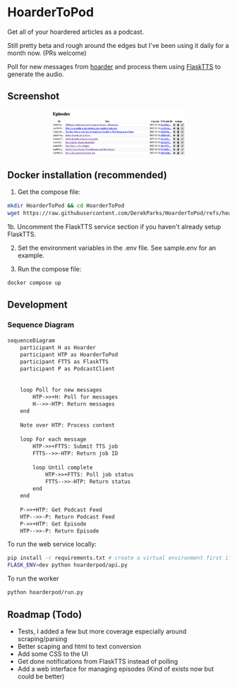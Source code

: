 # HoarderToPod
Get all of your hoardered articles as a podcast.

Still pretty beta and rough around the edges but I've been using it daily for a month now. (PRs welcome)

Poll for new messages from [hoarder](https://github.com/hoarder-app/hoarder) and process them using [FlaskTTS](https://github.com/DerekParks/FlaskTtS/) to generate the audio.

## Screenshot
<p align="center">
    <img src="https://raw.githubusercontent.com/DerekParks/HoarderToPod/refs/heads/main/docs/screenshot1.png" alt="Screenshot" width="300">
</p>


## Docker installation (recommended)

1. Get the compose file:
```bash
mkdir HoarderToPod && cd HoarderToPod
wget https://raw.githubusercontent.com/DerekParks/HoarderToPod/refs/heads/main/docker-compose.yaml
```
1b. Uncomment the FlaskTTS service section if you haven't already setup FlaskTTS.

2. Set the environment variables in the .env file. See sample.env for an example.

3. Run the compose file:
```bash
docker compose up
```


## Development

### Sequence Diagram

```mermaid
sequenceDiagram
    participant H as Hoarder
    participant HTP as HoarderToPod
    participant FTTS as FlaskTTS
    participant P as PodcastClient


    loop Poll for new messages
        HTP->>+H: Poll for messages
        H-->>-HTP: Return messages
    end

    Note over HTP: Process content

    loop For each message
        HTP->>+FTTS: Submit TTS job
        FTTS-->>-HTP: Return job ID

        loop Until complete
            HTP->>+FTTS: Poll job status
            FTTS-->>-HTP: Return status
        end
    end

    P->>+HTP: Get Podcast Feed
    HTP-->>-P: Return Podcast Feed
    P->>+HTP: Get Episode
    HTP-->>-P: Return Episode
```


To run the web service locally:
```bash
pip install -r requirements.txt # create a virtual environment first if you want
FLASK_ENV=dev python hoarderpod/api.py
```

To run the worker
```bash
python hoarderpod/run.py
```

## Roadmap (Todo)
- Tests, I added a few but more coverage especially around scraping/parsing
- Better scaping and html to text conversion
- Add some CSS to the UI
- Get done notifications from FlaskTTS instead of polling
- Add a web interface for managing episodes (Kind of exists now but could be better)
